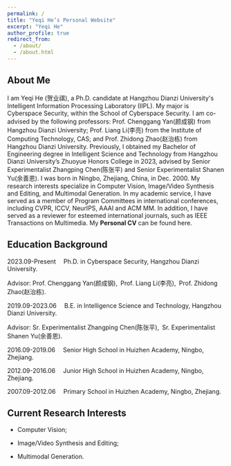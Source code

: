 ```yaml
---
permalink: /
title: "Yeqi He’s Personal Website"
excerpt: "Yeqi He"
author_profile: true
redirect_from: 
  - /about/
  - /about.html
---
```


About Me
------

I am Yeqi He (贺业祺), a Ph.D. candidate at Hangzhou Dianzi University's Intelligent Information Processing Laboratory (IIPL).​ My major is Cyberspace Security, within the School of Cyberspace Security. I am co-advised by the following professors: Prof. <a href="https://faculty.hdu.edu.cn/txgxxy/ycg/main.htm" target="_blank" style="text-decoration: none;">Chenggang Yan(颜成钢)</a> from Hangzhou Dianzi University; Prof. <a href="https://vipl.ict.ac.cn/people/lliang/" target="_blank" style="text-decoration: none;">Liang Li(李亮)</a> from the Institute of Computing Technology, CAS; and Prof. <a href="https://faculty.hdu.edu.cn/wlkjaqxy/zzd/main.htm" target="_blank" style="text-decoration: none;">Zhidong Zhao(赵治栋)</a> from Hangzhou Dianzi University. Previously, I obtained my Bachelor of Engineering degree in Intelligent Science and Technology from Hangzhou Dianzi University’s Zhuoyue Honors College in 2023, advised by Senior Experimentalist <a href="https://faculty.hdu.edu.cn/zdhxy/czp/main.htm" target="_blank" style="text-decoration: none;">Zhangping Chen(陈张平)</a> and Senior Experimentalist <a href="https://faculty.hdu.edu.cn/zdhxy/yse/main.htm" target="_blank" style="text-decoration: none;">Shanen Yu(余善恩)</a>.  I was born in Ningbo, Zhejiang, China, in Dec. 2000. My research interests specialize in Computer Vision, Image/Video Synthesis and Editing, and Multimodal Generation. In my academic service, I have served as a member of Program Committees in international conferences, including CVPR, ICCV,  NeurIPS, AAAI and ACM MM. In addition, I have served as a reviewer for esteemed international journals, such as IEEE Transactions on Multimedia. My **Personal CV** can be found <a href="http://larryhyq.github.io/files/PersonalCV-zh.pdf" target="_blank" style="text-decoration: none;">here</a>.

Education Background
------

2023.09-Present  &ensp;&ensp;Ph.D. in Cyberspace Security, Hangzhou Dianzi University.

Advisor: Prof. <a href="https://faculty.hdu.edu.cn/txgxxy/ycg/main.htm" target="_blank" style="text-decoration: none;">Chenggang Yan(颜成钢)</a>,&ensp;Prof. <a href="https://vipl.ict.ac.cn/people/lliang/" target="_blank" style="text-decoration: none;">Liang Li(李亮)</a>,&ensp;Prof. <a href="https://faculty.hdu.edu.cn/wlkjaqxy/zzd/main.htm" target="_blank" style="text-decoration: none;">Zhidong Zhao(赵治栋)</a>.

2019.09-2023.06  &ensp;&ensp;B.E. in Intelligence Science and Technology, Hangzhou Dianzi University.

Advisor: Sr. Experimentalist <a href="https://faculty.hdu.edu.cn/zdhxy/czp/main.htm" target="_blank" style="text-decoration: none;">Zhangping Chen(陈张平)</a>,&ensp;Sr. Experimentalist <a href="https://faculty.hdu.edu.cn/zdhxy/yse/main.htm" target="_blank" style="text-decoration: none;">Shanen Yu(余善恩)</a>.

2016.09-2019.06  &ensp;&ensp;Senior High School in Huizhen Academy, Ningbo, Zhejiang.

2012.09-2016.06  &ensp;&ensp;Junior High School in Huizhen Academy, Ningbo, Zhejiang.

2007.09-2012.06  &ensp;&ensp;Primary School in Huizhen Academy, Ningbo, Zhejiang.

Current Research Interests
------

- Computer Vision;

- Image/Video Synthesis and Editing;

- Multimodal Generation.
